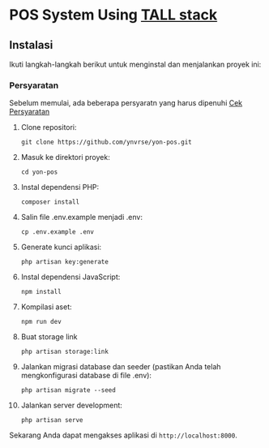 # POS System Using [TALL stack](https://tallstack.dev/)

## Instalasi

Ikuti langkah-langkah berikut untuk menginstal dan menjalankan proyek ini:

### Persyaratan

Sebelum memulai, ada beberapa persyaratn yang harus dipenuhi [Cek Persyaratan](https://laravel.com/docs/11.x/deployment)

1. Clone repositori:

    ```
    git clone https://github.com/ynvrse/yon-pos.git
    ```

2. Masuk ke direktori proyek:

    ```
    cd yon-pos
    ```

3. Instal dependensi PHP:

    ```
    composer install
    ```

4. Salin file .env.example menjadi .env:

    ```
    cp .env.example .env
    ```

5. Generate kunci aplikasi:

    ```
    php artisan key:generate
    ```

6. Instal dependensi JavaScript:

    ```
    npm install
    ```

7. Kompilasi aset:

    ```
    npm run dev
    ```

8. Buat storage link

    ```
    php artisan storage:link
    ```

9. Jalankan migrasi database dan seeder (pastikan Anda telah mengkonfigurasi database di file .env):

    ```
    php artisan migrate --seed
    ```

10. Jalankan server development:
    ```
    php artisan serve
    ```

Sekarang Anda dapat mengakses aplikasi di `http://localhost:8000`.
